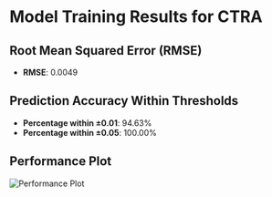 # Model Training Results for CTRA

## Root Mean Squared Error (RMSE)
- **RMSE**: 0.0049

## Prediction Accuracy Within Thresholds
- **Percentage within ±0.01**: 94.63%
- **Percentage within ±0.05**: 100.00%

## Performance Plot
![Performance Plot](../imgs/CTRA.png)
